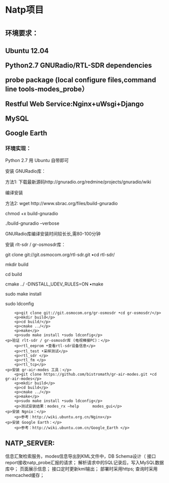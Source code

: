 <h1>Natp项目<h1>
<h2>环境要求：<h2>
    <p>Ubuntu 12.04</p>
    <p>Python2.7   GNURadio/RTL-SDR dependencies</p>
    <p>probe package (local configure files,command line tools-modes_probe）</p>
    <p>Restful Web Service:Nginx+uWsgi+Django</p>
    <p>MySQL</p>
    <p>Google Earth</p>
  <h3>环境实现：</h3>
    <p>Python 2.7 用 Ubuntu 自带即可</p>
    <p>安装 GNURadio库：</p>
        <p>方法1: 下载最新源码http://gnuradio.org/redmine/projects/gnuradio/wiki </p>
         <p>      编译安装</p>
        <p>方法2: wget http://www.sbrac.org/files/build-gnuradio </p>
          <p>    chmod +x build-gnuradio</p>
          <p>    ./build-gnuradio –verbose</p>
        <p>GNURadio库编译安装时间较⻓长,需80-100分钟</p>
    <p>安装 rlt-sdr / gr-osmosdr库：</p>
        <p>git clone git://git.osmocom.org/rtl-sdr.git •cd rtl-sdr/</p>
        <p>mkdir build</p>
        <p>cd build</p>
        <p>cmake ../ -DINSTALL_UDEV_RULES=ON •make</p>
        <p>sudo make install</p>
        <p>sudo ldconfig</p>
        
        <p>git clone git://git.osmocom.org/gr-osmosdr •cd gr-osmosdr/</p>
        <p>mkdir build</p>
        <p>cd build/</p>
        <p>cmake ../</p>
        <p>make</p>
        <p>sudo make install •sudo ldconfig</p>
    <p>验证 rlt-sdr / gr-osmosdr库 (电视棒接PC)：</p>
        <p>rtl_eeprom •查看rtl-sdr设备信息</p>
        <p>rtl_test •采样测试</p>
        <p>rtl_sdr </p>
        <p>rtl_fm </p>
        <p>rtl_tcp</p>
    <p>安装 gr-air-modes 工具：</p>
        <p>git clone https://github.com/bistromath/gr-air-modes.git •cd gr-air-modes</p>
        <p>mkdir build</p>
        <p>cd build</p>
        <p>cmake ../</p>
        <p>make</p>
        <p>sudo make install •sudo ldconfig</p>
        <p>测试安装结果：modes_rx –help      modes_gui</p>
    <p>安装 Ngnix：</p>
        <p>参考：http://wiki.ubuntu.org.cn/Nginx</p>
    <p>安装 Google Earth：</p>
        <p>参考：http://wiki.ubuntu.com.cn/Google_Earth </p>
<h2>NATP_SERVER:</h2>
    信息汇聚检索服务，modes信息导出到KML文件中，DB Schema设计（
    接口report接收natp_probe汇报的请求；
    解析请求中的SQL记录后，写入MySQL数据库中；
    页面展示信息；
    接口定时更新kml输出；
    部署时采用https;
    查询时采用memcached缓存；
    
    
    
